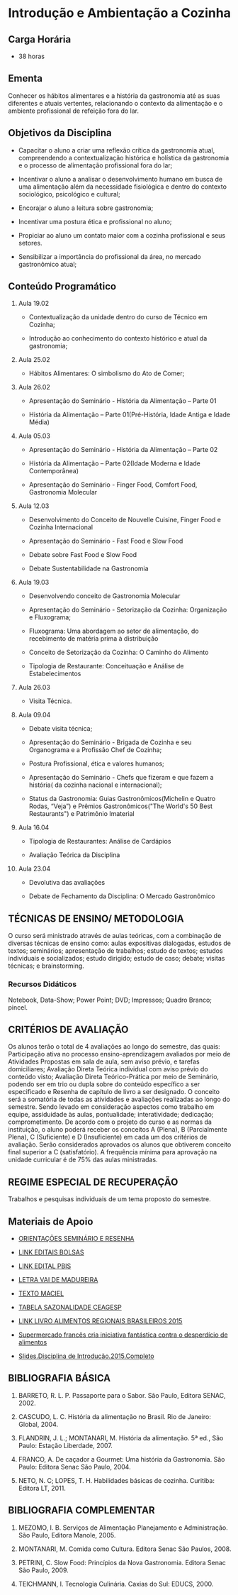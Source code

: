 # Introdução e Ambientação a Cozinha

## Carga Horária

- 38 horas

## Ementa

Conhecer os hábitos alimentares e a história da gastronomia até as suas diferentes e atuais vertentes, relacionando o contexto da alimentação e o ambiente profissional de refeição fora do lar.

## Objetivos da Disciplina

- Capacitar o aluno a criar uma reflexão crítica da gastronomia atual, compreendendo a contextualização histórica e holística da gastronomia e o processo de alimentação profissional fora do lar;
- Incentivar o aluno a analisar o desenvolvimento humano em busca de uma alimentação além da necessidade fisiológica e dentro do contexto sociológico, psicológico e cultural;
- Encorajar o aluno a leitura sobre gastronomia;
- Incentivar uma postura ética e profissional no aluno;
- Propiciar ao aluno um contato maior com a cozinha profissional e seus setores.
- Sensibilizar a importância do profissional da área, no mercado gastronômico atual;

## Conteúdo Programático

1.  Aula 19.02
    - Contextualização da unidade dentro do curso de Técnico em Cozinha;
    - Introdução ao conhecimento do contexto histórico e atual da gastronomia;
2.  Aula 25.02
    - Hábitos Alimentares: O simbolismo do Ato de Comer;
3.  Aula 26.02
    - Apresentação do Seminário - História da Alimentação – Parte 01
    - História da Alimentação – Parte 01(Pré-História, Idade Antiga e Idade Média)
4.  Aula 05.03
    - Apresentação do Seminário - História da Alimentação – Parte 02
    - História da Alimentação – Parte 02(Idade Moderna e Idade Contemporânea)
    - Apresentação do Seminário - Finger Food, Comfort Food, Gastronomia Molecular
5.  Aula 12.03
    - Desenvolvimento do Conceito de Nouvelle Cuisine, Finger Food e Cozinha Internacional
    - Apresentação do Seminário - Fast Food e Slow Food
    - Debate sobre Fast Food e Slow Food
    - Debate Sustentabilidade na Gastronomia
6.  Aula 19.03
    - Desenvolvendo conceito de Gastronomia Molecular
    - Apresentação do Seminário - Setorização da Cozinha: Organização e Fluxograma;
    - Fluxograma: Uma abordagem ao setor de alimentação, do recebimento de matéria prima à distribuição
    - Conceito de Setorização da Cozinha: O Caminho do Alimento
    - Tipologia de Restaurante: Conceituação e Análise de Estabelecimentos
7.  Aula 26.03
    - Visita Técnica.
8.  Aula 09.04
    - Debate visita técnica;
    - Apresentação do Seminário - Brigada de Cozinha e seu Organograma e a Profissão Chef de Cozinha;
    - Postura Profissional, ética e valores humanos;
    - Apresentação do Seminário - Chefs que fizeram e que fazem a história( da cozinha nacional e internacional);
    - Status da Gastronomia: Guias Gastronômicos(Michelin e Quatro Rodas, “Veja”) e Prêmios Gastronômicos("The World's 50 Best Restaurants") e Patrimônio Imaterial
9.  Aula 16.04
    - Tipologia de Restaurantes: Análise de Cardápios
    - Avaliação Teórica da Disciplina
10. Aula 23.04
    - Devolutiva das avaliações
    - Debate de Fechamento da Disciplina: O Mercado Gastronômico

## TÉCNICAS DE ENSINO/ METODOLOGIA

O curso será ministrado através de aulas teóricas, com a combinação de diversas técnicas de ensino como: aulas expositivas dialogadas, estudos de textos; seminários; apresentação de trabalhos; estudo de textos; estudos individuais e socializados; estudo dirigido; estudo de caso; debate; visitas técnicas; e brainstorming.

### Recursos Didáticos

Notebook, Data-Show; Power Point; DVD; Impressos; Quadro Branco; pincel.

## CRITÉRIOS DE AVALIAÇÃO

Os alunos terão o total de 4 avaliações ao longo do semestre, das quais: Participação ativa no processo ensino-aprendizagem avaliados por meio de Atividades Propostas em sala de aula, sem aviso prévio, e tarefas domiciliares; Avaliação Direta Teórica individual com aviso prévio do conteúdo visto; Avaliação Direta Teórico-Prática por meio de Seminário, podendo ser em trio ou dupla sobre do conteúdo específico a ser especificado e Resenha de capítulo de livro a ser designado. O conceito será a somatória de todas as atividades e avaliações realizadas ao longo do semestre. Sendo levado em consideração aspectos como trabalho em equipe, assiduidade às aulas, pontualidade; interatividade; dedicação; comprometimento. De acordo com o projeto do curso e as normas da instituição, o aluno poderá receber os conceitos A (Plena), B (Parcialmente Plena), C (Suficiente) e D (Insuficiente) em cada um dos critérios de avaliação. Serão considerados aprovados os alunos que obtiverem conceito final superior a C (satisfatório). A frequência mínima para aprovação na unidade curricular é de 75% das aulas ministradas.

## REGIME ESPECIAL DE RECUPERAÇÃO

Trabalhos e pesquisas individuais de um tema proposto do semestre.

## Materiais de Apoio

- <a href="Mídia:ORIENTAÇÕES_SEMINÁRIO_E_RESENHA.pdf" class="wikilink" title=" ORIENTAÇÕES SEMINÁRIO E RESENHA"> ORIENTAÇÕES SEMINÁRIO E RESENHA</a>

<!-- -->

- [LINK EDITAIS BOLSAS](http://reitoria.ifpr.edu.br/menu-academico/assistencia-estudantil/editais/)

<!-- -->

- [LINK EDITAL PBIS](http://reitoria.ifpr.edu.br/wp-content/uploads/2014/08/Edital-002.2015-_-Alterado-em-12-02-2015_PBIS_Inscri%C3%A7%C3%B5es-de-Estudantes.pdf)

<!-- -->

- <a href="Mídia:Letra_Vai_de_Madureira.docx" class="wikilink" title=" LETRA VAI DE MADUREIRA"> LETRA VAI DE MADUREIRA</a>

<!-- -->

- <a href="Mídia:TEXTO.MACIEL.02.docx" class="wikilink" title=" TEXTO MACIEL"> TEXTO MACIEL</a>

<!-- -->

- <a href="Mídia:TABELA_SAZONALIDADE_CEAGESP.pdf" class="wikilink" title=" TABELA SAZONALIDADE CEAGESP"> TABELA SAZONALIDADE CEAGESP</a>

<!-- -->

- [LINK LIVRO ALIMENTOS REGIONAIS BRASILEIROS 2015](http://189.28.128.100/dab/docs/portaldab/publicacoes/livro_alimentos_regionais_brasileiros.pdf)

<!-- -->

- <a href="Mídia:Texto.Supermercado_francês_cria_iniciativa_fantástica_contra_o_desperdício_de_alimentos.doc" class="wikilink" title=" Supermercado francês cria iniciativa fantástica contra o desperdício de alimentos "> Supermercado francês cria iniciativa fantástica contra o desperdício de alimentos </a>

<!-- -->

- <a href="Mídia:_Slides.Disciplina_de_Introdução.2015.COMPLETO.WIKI.pdf" class="wikilink" title=" Slides.Disciplina de Introdução.2015.Completo"> Slides.Disciplina de Introdução.2015.Completo</a>

## BIBLIOGRAFIA BÁSICA

1.  BARRETO, R. L. P. Passaporte para o Sabor. São Paulo, Editora SENAC, 2002.
2.  CASCUDO, L. C. História da alimentação no Brasil. Rio de Janeiro: Global, 2004.
3.  FLANDRIN, J. L.; MONTANARI, M. História da alimentação. 5ª ed., São Paulo: Estação Liberdade, 2007.
4.  FRANCO, A. De caçador a Gourmet: Uma história da Gastronomia. São Paulo: Editora Senac São Paulo, 2004.
5.  NETO, N. C; LOPES, T. H. Habilidades básicas de cozinha. Curitiba: Editora LT, 2011.

## BIBLIOGRAFIA COMPLEMENTAR

1.  MEZOMO, I. B. Serviços de Alimentação Planejamento e Administração. São Paulo, Editora Manole, 2005.
2.  MONTANARI, M. Comida como Cultura. Editora Senac São Paulos, 2008.
3.  PETRINI, C. Slow Food: Princípios da Nova Gastronomia. Editora Senac São Paulo, 2009.
4.  TEICHMANN, I. Tecnologia Culinária. Caxias do Sul: EDUCS, 2000.
